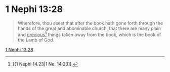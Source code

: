 # 1 Nephi 13:28

> Wherefore, thou seest that after the book hath gone forth through the hands of the great and abominable church, that there are many plain and <u>precious</u>[^a] things taken away from the book, which is the book of the Lamb of God.

[1 Nephi 13:28](https://www.churchofjesuschrist.org/study/scriptures/bofm/1-ne/13?lang=eng&id=p28#p28)


[^a]: [[1 Nephi 14.23|1 Ne. 14:23]].  
